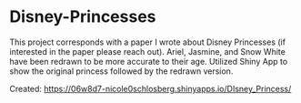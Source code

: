 # Disney-Princesses

This project corresponds with a paper I wrote about Disney Princesses (if interested in the paper please reach out). Ariel, Jasmine, and Snow White have been redrawn to be more accurate to their age. Utilized Shiny App to show the original princess followed by the redrawn version.

Created: https://06w8d7-nicole0schlosberg.shinyapps.io/DIsney_Princess/
